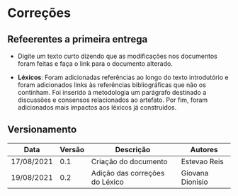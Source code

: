 # Correções
## Refeerentes a primeira entrega
- Digite um texto curto dizendo que as modificações nos documentos foram feitas e faça o link para o documento alterado.

- __Léxicos__: Foram adicionadas referências ao longo do texto introdutório e foram adicionados links às referências bibliográficas que não os continham. Foi inserido à metodologia um parágrafo destinado a discussões e consensos relacionados ao artefato. Por fim, foram adicionados mais impactos aos léxicos já construídos.  

## Versionamento
| Data       | Versão | Descrição                         | Autores     |
| ---------- | ------ | --------------------------------- | ----------- |
| 17/08/2021 |  0.1   | Criação do documento              | Estevao Reis|
| 19/08/2021 |  0.2   | Adição das correções do Léxico    | Giovana Dionisio|